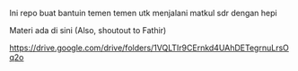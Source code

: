 Ini repo buat bantuin temen temen utk menjalani matkul sdr dengan hepi


Materi ada di sini (Also, shoutout to Fathir)

https://drive.google.com/drive/folders/1VQLTIr9CErnkd4UAhDETegrnuLrsOq2o
